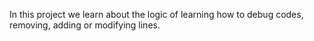 In this project we learn about the logic of learning how to debug codes, removing, adding or modifying lines.
